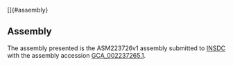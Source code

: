 []{#assembly}

Assembly
--------

The assembly presented is the ASM223726v1 assembly submitted to
[INSDC](http://www.insdc.org) with the assembly accession
[GCA\_002237265.1](http://www.ebi.ac.uk/ena/data/view/GCA_002237265.1).

